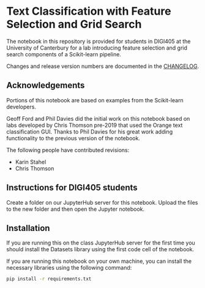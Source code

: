 # Text Classification with Feature Selection and Grid Search

The notebook in this repository is provided for students in DIGI405 at the University of Canterbury for a lab introducing feature selection and grid search components of a Scikit-learn pipeline.   

Changes and release version numbers are documented in the [CHANGELOG](CHANGELOG.md).

## Acknowledgements

Portions of this notebook are based on examples from the Scikit-learn developers.

Geoff Ford and Phil Davies did the initial work on this notebook based on labs developed by Chris Thomson pre-2019 that used the Orange text classification GUI. Thanks to Phil Davies for his great work adding functionality to the previous version of the notebook.  

The following people have contributed revisions:
- Karin Stahel  
- Chris Thomson  

## Instructions for DIGI405 students

Create a folder on our JupyterHub server for this notebook. Upload the files to the new folder and then open the Jupyter notebook.  

## Installation  

If you are running this on the class JupyterHub server for the first time you should install the Datasets library using the first code cell of the notebook.  

If you are running this notebook on your own machine, you can install the necessary libraries using the following command:

```bash
pip install -r requirements.txt
```